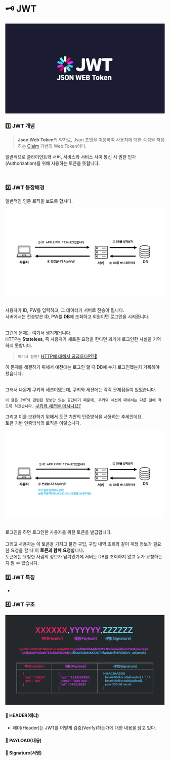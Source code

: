 # 🗝 JWT
<div align="center">
    <img src="./img/cover.png">
</div>

### 1️⃣ JWT 개념
> **Json Web Token**의 약자로,
> Json 포맷을 이용하여 사용자에 대한 속성을 저장하는 [Claim](../ETC/ETC.md###Claim이란?) 기반의 Web Token이다.

일반적으로 클라이언트와 서버, 서비스와 서비스 사이 통신 시 권한 인가(Authorization)를 위해 사용하는 토큰을 뜻합니다.

<br>

### 2️⃣ JWT 등장배경
일반적인 인증 로직을 보도록 합시다.
<div align="center">
    <img src="./img/t_1.png">
</div>
<br>

사용자가 ID, PW를 입력하고, 그 데이터가 서버로 전송이 됩니다.<br>
서버에서는 전송받은 ID, PW를 **DB**에 조회하고 회원이면 로그인을 시켜줍니다.<br><br>

그런데 문제는 여기서 생기게됩니다.<br>
HTTP는 **Stateless**, 즉 사용자가 새로운 요청을 한다면 과거에 로그인한 사실을 기억하지 못합니다.<br>

> `여기서 잠깐!`
[HTTP에 대해서 궁금하다면?🤔](../Internet/http.md)

이 문제를 해결하기 위해서 예전에는 로그인 할 때 DB에 누가 로그인했는지 기록해야 했습니다.<br><br>

그래서 나온게 쿠키와 세션이였는데, 쿠키와 세션에는 각각 문제점들이 있었습니다.<br>

`이 글은 JWT와 관련된 정보만 있는 공간이기 때문에, 쿠키와 세션에 대해서는 다른 글에 적도록 하겠습니다.`
[쿠키와 세션을 아시나요?]()

그리고 이를 보완하기 위해서 토큰 기반의 인증방식을 사용하는 추세인데요.<br>
토큰 기반 인증방식의 로직은 이렇습니다.
<div align="center">
    <img src="./img/t_2.png">
</div>
<br>

로그인을 하면 로그인한 사용자를 위한 토큰을 발급합니다.<br><br>
그리고 사용자는 이 토큰을 가지고 물건 구입, 구입 내역 조회와 같이 계정 정보가 필요한 요청을 할 때 이 **토큰과 함께 요청**합니다.<br>
토큰에는 요청한 사람의 정보가 담겨있기에 서버는 DB를 조회하지 않고 누가 요청하는지 알 수 있습니다.<br>


### 3️⃣ JWT 특징
- 

### 4️⃣ JWT 구조
<div align="center">
    <img src="./img/jwt.png">
</div>

#### 📍 HEADER(헤더)
-  헤더(Header)는 JWT를 어떻게 검증(Verify)하는가에 대한 내용을 담고 있다.
#### 📍 PAYLOAD(내용)
#### 📍 Signature(서명)